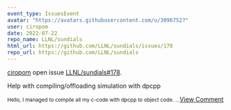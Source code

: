 ```yaml
---
event_type: IssuesEvent
avatar: "https://avatars.githubusercontent.com/u/3096752?"
user: ciropom
date: 2022-07-22
repo_name: LLNL/sundials
html_url: https://github.com/LLNL/sundials/issues/178
repo_url: https://github.com/LLNL/sundials
---
```


<a href='https://github.com/ciropom' target='_blank'>ciropom</a> open issue <a href='https://github.com/LLNL/sundials/issues/178' target='_blank'>LLNL/sundials#178</a>.

<p>Help with compiling/offloading simulation with dpcpp</p><small>Hello, I managed to compile all my c-code with dpcpp to object code....</small><a href='https://github.com/LLNL/sundials/issues/178' target='_blank'>View Comment</a>